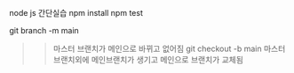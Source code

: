 node js 간단실습
npm install
npm test

git branch -m main
>> 마스터 브랜치가 메인으로 바뀌고 없어짐
git checkout -b main
>> 마스터 브랜치외에 메인브랜치가 생기고 메인으로 브랜치가 교체됨
